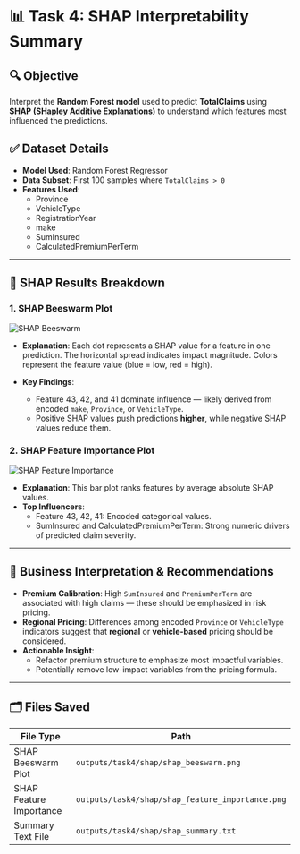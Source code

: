 # 📊 Task 4: SHAP Interpretability Summary

## 🔍 Objective

Interpret the **Random Forest model** used to predict **TotalClaims** using **SHAP (SHapley Additive Explanations)** to understand which features most influenced the predictions.

## ✅ Dataset Details

- **Model Used**: Random Forest Regressor
- **Data Subset**: First 100 samples where `TotalClaims > 0`
- **Features Used**:
  - Province
  - VehicleType
  - RegistrationYear
  - make
  - SumInsured
  - CalculatedPremiumPerTerm

---

## 🔧 SHAP Results Breakdown

### 1. SHAP Beeswarm Plot

![SHAP Beeswarm](shap_beeswarm.png)

- **Explanation**: Each dot represents a SHAP value for a feature in one prediction. The horizontal spread indicates impact magnitude. Colors represent the feature value (blue = low, red = high).

- **Key Findings**:
  - Feature 43, 42, and 41 dominate influence — likely derived from encoded `make`, `Province`, or `VehicleType`.
  - Positive SHAP values push predictions **higher**, while negative SHAP values reduce them.

### 2. SHAP Feature Importance Plot

![SHAP Feature Importance](shap_feature_importance.png)

- **Explanation**: This bar plot ranks features by average absolute SHAP values.
- **Top Influencers**:
  - Feature 43, 42, 41: Encoded categorical values.
  - SumInsured and CalculatedPremiumPerTerm: Strong numeric drivers of predicted claim severity.

---

## 📘 Business Interpretation & Recommendations

- **Premium Calibration**: High `SumInsured` and `PremiumPerTerm` are associated with high claims — these should be emphasized in risk pricing.
- **Regional Pricing**: Differences among encoded `Province` or `VehicleType` indicators suggest that **regional** or **vehicle-based** pricing should be considered.
- **Actionable Insight**:
  - Refactor premium structure to emphasize most impactful variables.
  - Potentially remove low-impact variables from the pricing formula.

---

## 🗂️ Files Saved

| File Type               | Path                                             |
| ----------------------- | ------------------------------------------------ |
| SHAP Beeswarm Plot      | `outputs/task4/shap/shap_beeswarm.png`           |
| SHAP Feature Importance | `outputs/task4/shap/shap_feature_importance.png` |
| Summary Text File       | `outputs/task4/shap/shap_summary.txt`            |
